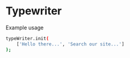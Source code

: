 # Typewriter

Example usage

```sh
typeWriter.init(
    ['Hello there...', 'Search our site...']
);
```